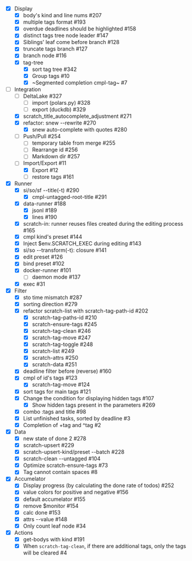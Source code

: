 - [x] Display
  - [x] body's kind and line nums #207
  - [x] multiple tags format #193
  - [x] overdue deadlines should be highlighted #158
  - [x] distinct tags tree node leader #147
  - [x] Siblings' leaf come before branch #128
  - [x] truncate tags branch #127
  - [x] branch node #116
  - [x] tag-tree
    - [x] sort tag tree #342
    - [x] Group tags #10
    - [x] ~Segmented completion cmpl-tag~ #7
- [ ] Integration
  - [ ] DeltaLake #327
    - [ ] import (polars.py) #328
    - [ ] export (duckdb) #329
  - [x] scratch_title_autocomplete_adjustment #271
  - [x] refactor: snew --rewrite #270
    - [x] snew auto-complete with quotes #280
  - [ ] Push/Pull #254
    - [ ] temporary table from merge #255
    - [ ] Rearrange id #256
    - [ ] Markdown dir #257
  - [ ] Import/Export #11
    - [x] Export #12
    - [ ] restore tags #161
- [x] Runner
  - [x] si/so/sf --title(-t) #290
    - [x] cmpl-untagged-root-title #291
  - [x] data-runner #188
    - [x] jsonl #189
    - [x] lines #190
  - [x] scratch-in: runner reuses files created during the editing process #165
  - [x] cmpl kind's preset #144
  - [x] Inject $env.SCRATCH_EXEC during editing #143
  - [x] si/so --transform(-t): closure #141
  - [x] edit preset #126
  - [x] bind preset #102
  - [x] docker-runner #101
    - [ ] daemon mode #137
  - [x] exec #31
- [x] Filter
  - [x] sto time mismatch #287
  - [x] sorting direction #279
  - [x] refactor scratch-list with scratch-tag-path-id #202
    - [x] scratch-tag-paths-id #210
    - [x] scratch-ensure-tags #245
    - [x] scratch-tag-clean #246
    - [x] scratch-tag-move #247
    - [x] scratch-tag-toggle #248
    - [x] scratch-list #249
    - [x] scratch-attrs #250
    - [x] scratch-data #251
  - [x] deadline filter before (reverse) #160
  - [x] cmpl of id's tags #123
    - [x] scratch-tag-move #124
  - [x] sort tags for main tags #121
  - [x] Change the condition for displaying hidden tags #107
    - [x] Show hidden tags present in the parameters #269
  - [x] combo :tags and title #98
  - [x] List unfinished tasks, sorted by deadline #3
  - [x] Completion of +tag and ^tag #2
- [x] Data
  - [x] new state of done 2 #278
  - [x] scratch-upsert #229
  - [x] scratch-upsert-kind/preset --batch #228
  - [x] scratch-clean --untagged #104
  - [x] Optimize scratch-ensure-tags #73
  - [x] Tag cannot contain spaces #8
- [x] Accumelator
  - [x] Display progress (by calculating the done rate of todos) #252
  - [x] value colors for positive and negative #156
  - [x] default accumelator #155
  - [x] remove $monitor #154
  - [x] calc done #153
  - [x] attrs --value #148
  - [x] Only count leaf node #34
- [x] Actions
  - [x] get-bodys with kind #191
  - [x] When `scratch-tag-clean`, if there are additional tags, only the tags will be cleared #4